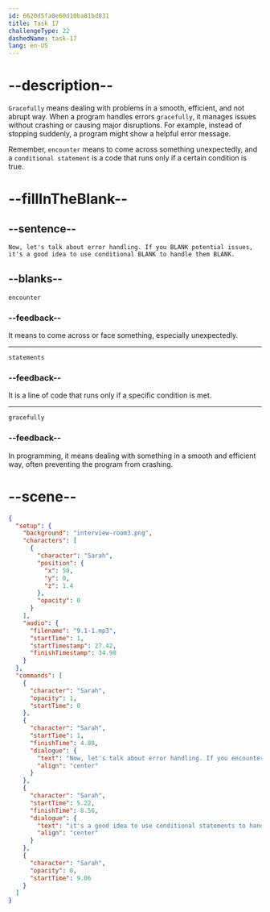 ```yaml
---
id: 6620d5fa0e60d10ba81bd831
title: Task 17
challengeType: 22
dashedName: task-17
lang: en-US
---
```


<!-- (Audio) Sarah: Now, let's talk about error handling. If you encounter potential issues, it's a good idea to use conditional statements to handle them gracefully. -->

# --description--

`Gracefully` means dealing with problems in a smooth, efficient, and not abrupt way. When a program handles errors `gracefully`, it manages issues without crashing or causing major disruptions. For example, instead of stopping suddenly, a program might show a helpful error message.

Remember, `encounter` means to come across something unexpectedly, and a `conditional statement` is a code that runs only if a certain condition is true.

# --fillInTheBlank--

## --sentence--

`Now, let's talk about error handling. If you BLANK potential issues, it's a good idea to use conditional BLANK to handle them BLANK.`

## --blanks--

`encounter`

### --feedback--

It means to come across or face something, especially unexpectedly.

---

`statements`

### --feedback--

It is a line of code that runs only if a specific condition is met.

---

`gracefully`

### --feedback--

In programming, it means dealing with something in a smooth and efficient way, often preventing the program from crashing.

# --scene--

```json
{
  "setup": {
    "background": "interview-room3.png",
    "characters": [
      {
        "character": "Sarah",
        "position": {
          "x": 50,
          "y": 0,
          "z": 1.4
        },
        "opacity": 0
      }
    ],
    "audio": {
      "filename": "9.1-1.mp3",
      "startTime": 1,
      "startTimestamp": 27.42,
      "finishTimestamp": 34.98
    }
  },
  "commands": [
    {
      "character": "Sarah",
      "opacity": 1,
      "startTime": 0
    },
    {
      "character": "Sarah",
      "startTime": 1,
      "finishTime": 4.88,
      "dialogue": {
        "text": "Now, let's talk about error handling. If you encounter potential issues,",
        "align": "center"
      }
    },
    {
      "character": "Sarah",
      "startTime": 5.22,
      "finishTime": 8.56,
      "dialogue": {
        "text": "it's a good idea to use conditional statements to handle them gracefully.",
        "align": "center"
      }
    },
    {
      "character": "Sarah",
      "opacity": 0,
      "startTime": 9.06
    }
  ]
}
```
